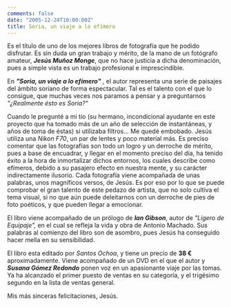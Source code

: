 ```yaml
---
comments: false
date: "2005-12-24T10:00:00Z"
title: Soria, un viaje a lo efímero
---
```


Es el título de uno de los mejores libros de fotografía que he podido disfrutar. Es sin duda un gran trabajo y mérito, de la mano de un fotógrafo amateur, ***Jesús Muñoz Monge***, que no hace justicia a dicha denominación, pues a simple vista es un trabajo profesional e imprescindible.

En ***"Soria, un viaje a lo efímero"*** , el autor representa una serie de paisajes del ámbito soriano de forma espectacular. Tal es el talento con el que lo consigue, que muchas veces nos paramos a pensar y a preguntarnos *"¿Realmente ésto es Soria?"*

Cuando le pregunté a mi tío (su hermano, incondicional ayudante en este proyecto que ha tomado
más de un año de selección de instantáneas, y años de toma de éstas) si utilizaba filtros... Me quedé embobado. Jesús utiliza una *Nikon F70*, un par de lentes y poco material más. Es preciso comentar que las fotografías son todo un logro y un derroche de mérito, pues a base de encuadrar, y llegar en el momento preciso del día, ha tenido éxito a la hora de inmortalizar dichos entornos, los cuales describe como efímeros, debido a su pasajero efecto en nuestra mente, y su carácter indirectamente ilusorio. Cada fotografía viene acompañada de unas palabras, unos magníficos versos, de Jesús. Es por eso por lo que se puede comprobar el gran talento de este pedazo de artista, que no solo cultiva el tema visual, si no que aún puede deleitarnos con un derroche de pies de foto poéticos, y que pueden llegar a emocionar.

El libro viene acompañado de un prólogo de ***Ian Gibson***, autor de *"Ligero de Equipaje",* en el cual se refleja la vida y obra de Antonio Machado. Sus palabras al comienzo del libro son de asombro, pues Jesús ha conseguido hacer mella en su sensibilidad.

El libro esta editado por *Santos Ochoa*, y tiene un precio de **38 €** aproximadamente. Viene acompañado de un DVD en el que el autor y ***Susana Gómez Redondo*** ponen voz en un apasionante viaje por las tomas. Ya ha alcanzado el primer puesto de ventas en su categoría, y el trigésimo segundo en la lista de ventas general.

Mis más sinceras felicitaciones, Jesús.


